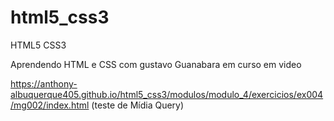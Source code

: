 # html5_css3

HTML5 CSS3

Aprendendo HTML e CSS com gustavo Guanabara em curso em video

https://anthony-albuquerque405.github.io/html5_css3/modulos/modulo_4/exercicios/ex004/mg002/index.html
(teste de Mídia Query)
